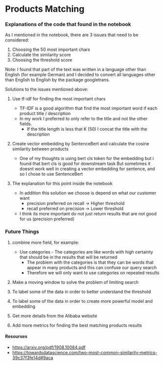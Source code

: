 # Products Matching
### Explanations of the code that found in the notebook
As I mentioned in the notebook, there are 3 issues that need to be considered:
1. Choosing the 50 most important chars
2. Calculate the similarity score
3. Choosing the threshold score

Note: I found that part of the text was written in a language other than English (for example German) and I decided to
 convert all languages other than English to English by the package googletrans.
 
Solutions to the issues mentioned above:
1. Use tf-idf for finding the most important chars
    * TF-IDF is a good algorithm that find the most important word if each product title / description
    * In my work I preferred to only refer to the title and not the other fields.
        * If the title length is less that K (50) I concat the title with the description
        
2. Create vector embedding by SentenceBert and calculate the cosine similarity between products
    * One of my thoughts is using bert cls token for the embedding but i found that bert cls is good for downstream task
      But sometimes it doesnt work well in creating a vector embedding for sentence, and so I chose to use SentenceBert
      
3. The explanation for this point inside the notebook
    * In addition this solution we choose is depend on what our customer want
        * precision preferred on recall -> Higher threshold
        * recall preferred on precision -> Lower threshold
    * I think its more important do not just return results that are not good for us (precision preferred)
           

### Future Things
1. combine more field, for example:
    * Use categories - The categories are like words with high certainty that should be in the results that will be returned
        * The problem with the categories is that they can be words that appear in many
         products and this can confuse our query search
        * Therefore we will only want to use categories on repeated results

2. Make a moving window to solve the problem of limiting search

3. To label some of the data in order to better understand the threshold

4. To label some of the data in order to create more powerful model and embedding 

5. Get more details from the Alibaba website

6. Add more metrics for finding the best matching products results 


#### Resourses
* https://arxiv.org/pdf/1908.10084.pdf
* https://towardsdatascience.com/two-most-common-similarity-metrics-39c37f3fe14d#9aca
